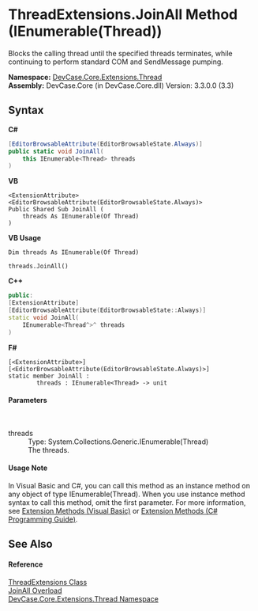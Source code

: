 # ThreadExtensions.JoinAll Method (IEnumerable(Thread))
 

Blocks the calling thread until the specified threads terminates, while continuing to perform standard COM and SendMessage pumping.

**Namespace:**&nbsp;<a href="N_DevCase_Core_Extensions_Thread">DevCase.Core.Extensions.Thread</a><br />**Assembly:**&nbsp;DevCase.Core (in DevCase.Core.dll) Version: 3.3.0.0 (3.3)

## Syntax

**C#**<br />
``` C#
[EditorBrowsableAttribute(EditorBrowsableState.Always)]
public static void JoinAll(
	this IEnumerable<Thread> threads
)
```

**VB**<br />
``` VB
<ExtensionAttribute>
<EditorBrowsableAttribute(EditorBrowsableState.Always)>
Public Shared Sub JoinAll ( 
	threads As IEnumerable(Of Thread)
)
```

**VB Usage**<br />
``` VB Usage
Dim threads As IEnumerable(Of Thread)

threads.JoinAll()
```

**C++**<br />
``` C++
public:
[ExtensionAttribute]
[EditorBrowsableAttribute(EditorBrowsableState::Always)]
static void JoinAll(
	IEnumerable<Thread^>^ threads
)
```

**F#**<br />
``` F#
[<ExtensionAttribute>]
[<EditorBrowsableAttribute(EditorBrowsableState.Always)>]
static member JoinAll : 
        threads : IEnumerable<Thread> -> unit 

```


#### Parameters
&nbsp;<dl><dt>threads</dt><dd>Type: System.Collections.Generic.IEnumerable(Thread)<br />The threads.</dd></dl>

#### Usage Note
In Visual Basic and C#, you can call this method as an instance method on any object of type IEnumerable(Thread). When you use instance method syntax to call this method, omit the first parameter. For more information, see <a href="https://docs.microsoft.com/dotnet/visual-basic/programming-guide/language-features/procedures/extension-methods">Extension Methods (Visual Basic)</a> or <a href="https://docs.microsoft.com/dotnet/csharp/programming-guide/classes-and-structs/extension-methods">Extension Methods (C# Programming Guide)</a>.

## See Also


#### Reference
<a href="T_DevCase_Core_Extensions_Thread_ThreadExtensions">ThreadExtensions Class</a><br /><a href="Overload_DevCase_Core_Extensions_Thread_ThreadExtensions_JoinAll">JoinAll Overload</a><br /><a href="N_DevCase_Core_Extensions_Thread">DevCase.Core.Extensions.Thread Namespace</a><br />
